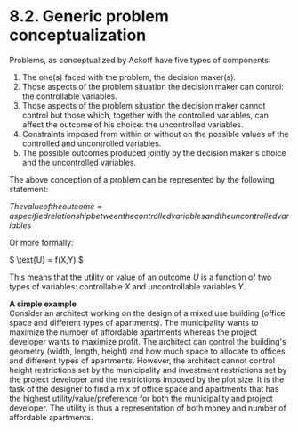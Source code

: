 # 8.2. Generic problem conceptualization

Problems, as conceptualized by Ackoff have five types of components:

1. The one(s) faced with the problem, the decision maker(s).
2. Those aspects of the problem situation the decision maker can control: the controllable variables.
3. Those aspects of the problem situation the decision maker cannot control but those which, together with the controlled variables, can affect the outcome of his choice: the uncontrolled variables.
4. Constraints imposed from within or without on the possible values of the controlled and uncontrolled variables.
5. The possible outcomes produced jointly by the decision maker's choice and the uncontrolled variables.

The above conception of a problem can be represented by the following statement:


$The value of the outcome = a specified relationship between the controlled variables and the uncontrolled variables$


Or more formally:

$
\text{U} = f(X,Y)
$

This means that the utility or value of an outcome $U$ is a function of two types of variables: controllable $X$ and uncontrollable variables $Y$.

**A simple example**  
Consider an architect working on the design of a mixed use building (office space and different types of apartments). The municipality wants to maximize the number of affordable apartments whereas the project developer wants to maximize profit. The architect can control the building's geometry (width, length, height) and how much space to allocate to offices and different types of apartments. However, the architect cannot control height restrictions set by the municipality and investment restrictions set by the project developer and the restrictions imposed by the plot size. It is the task of the designer to find a mix of office space and apartments that has the highest utility/value/preference for both the municipality and project developer. The utility is thus a representation of both money and number of affordable apartments.